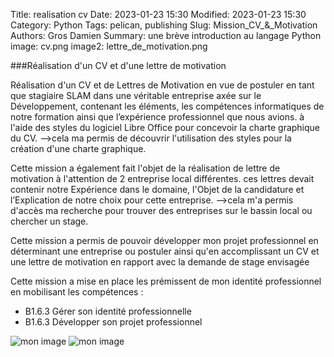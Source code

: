 Title: realisation cv
Date: 2023-01-23 15:30
Modified: 2023-01-23 15:30
Category: Python
Tags: pelican, publishing
Slug: Mission_CV_&_Motivation
Authors: Gros Damien
Summary: une brève introduction au langage Python
image: cv.png
image2: lettre_de_motivation.png


###Réalisation d'un CV et d'une lettre de motivation

Réalisation d'un CV et de Lettres de Motivation en vue de postuler en tant que stagiaire SLAM dans une véritable entreprise axée sur le Développement, contenant les éléments, les compétences informatiques de notre formation ainsi que l’expérience professionnel que nous avions.
à l'aide des styles du logiciel Libre Office pour concevoir la charte graphique du CV.
-->cela ma permis de découvrir l'utilisation des styles pour la création d'une charte graphique.

Cette mission a également fait l'objet de la réalisation de lettre de motivation à l'attention de 2 entreprise local différentes. ces lettres devait contenir notre Expérience dans le domaine, l'Objet de la candidature et l’Explication de notre choix pour cette entreprise.
-->cela m'a permis d'accès ma recherche pour trouver des entreprises sur le bassin local ou chercher un stage.

Cette mission a permis de pouvoir développer mon projet professionnel en déterminant une entreprise ou postuler ainsi qu'en accomplissant un CV et 	une lettre de motivation en rapport avec la demande de stage envisagée
	
Cette mission a mise en place les prémissent de mon identité professionnel en mobilisant les compétences :

- B1.6.3 Gérer son identité professionnelle
- B1.6.3 Développer son projet professionnel

![mon image](./theme/images/cv.png)
![mon image](./theme/images/lettre_de_motivation.png)